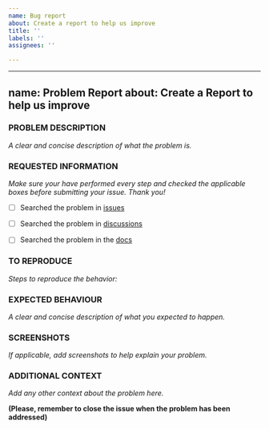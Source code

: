 ```yaml
---
name: Bug report
about: Create a report to help us improve
title: ''
labels: ''
assignees: ''

---
```


---
name: Problem Report
about: Create a Report to help us improve
---

<!-- Thanks for reporting a problem for this project. READ THIS FIRST:

This issue template is meant to REPORT Labrador software PROBLEMS ONLY

Please DO NOT OPEN AN ISSUE:
  - If your Labrador version is not the latest from the master branch, please update your device before submitting your issue. Your problem might already be solved. 
The latest pre-release binaries of Labrador can be downloaded from GitHub Actions.

Please take a few minutes to complete the requested information below. Our ability to provide assistance is greatly hampered without it. The details requested potentially affect which options to pursue. The small amount of time you spend completing the template will also help the volunteers providing the assistance to you to reduce the time required to help you.

DO NOT DELETE ANY TEXT from this template! Otherwise the issue will be auto-closed.
-->

### PROBLEM DESCRIPTION
_A clear and concise description of what the problem is._


### REQUESTED INFORMATION
_Make sure your have performed every step and checked the applicable boxes before submitting your issue. Thank you!_


- [ ] Searched the problem in [issues](https://github.com/espotek-org/Labrador/issues)
- [ ] Searched the problem in [discussions](https://github.com/espotek-org/Labrador/discussions)
- [ ] Searched the problem in the [docs](https://github.com/espotek-org/Labrador/wiki)


### TO REPRODUCE
_Steps to reproduce the behavior:_


### EXPECTED BEHAVIOUR
_A clear and concise description of what you expected to happen._


### SCREENSHOTS
_If applicable, add screenshots to help explain your problem._


### ADDITIONAL CONTEXT
_Add any other context about the problem here._


**(Please, remember to close the issue when the problem has been addressed)**
